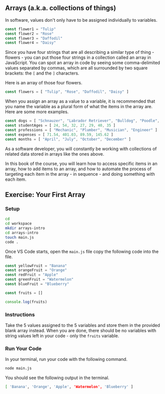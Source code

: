## Arrays (a.k.a. collections of things)

In software, values don't only have to be assigned individually to variables.

```js
const flower1 = "Tulip"
const flower2 = "Rose"
const flower3 = "Daffodil"
const flower4 = "Daisy"
```

Since you have four strings that are all describing a similar type of thing - flowers - you can put those four strings in a collection called an array in JavaScript. You can spot an array in code by seeing some comma-delimited values separated by commas, which are all surrounded by two square brackets: the `[` and the `]` characters.

Here is an array of those four flowers.

```js
const flowers = [ "Tulip", "Rose", "Daffodil", "Daisy" ]
```

When you assign an array as a value to a variable, it is recommended that you name the variable as a plural form of what the items in the array are. Here are some more examples.

```js
const dogs = [ "Schnauzer", "Labrador Retriever", "Bulldog", "Poodle", "Collie" ]
const studentAges = [ 24, 54, 32, 27, 29, 40, 35 ]
const professions = [ "Mechanic", "Plumber", "Musician", "Engineer" ]
const expenses = [ 71.54, 401.03, 89.59, 145.62 ]
const months = [ "April", "July", "October", "December" ]
```

As a software developer, you will constantly be working with collections of related data stored in arrays like the ones above.

In this book of the course, you will learn how to access specific items in an array, how to add items to an array, and how to automate the process of targeting each item in the array - in sequence - and doing something with each item.

## Exercise: Your First Array

### Setup

```sh
cd
cd workspace
mkdir arrays-intro
cd arrays-intro
touch main.js
code .
```

Once VS Code starts, open the `main.js` file copy the following code into the file.

```js
const yellowFruit = "Banana"
const orangeFruit = "Orange"
const redFruit = "Apple"
const greenFruit = "Watermelon"
const blueFruit = "Blueberry"

const fruits = []

console.log(fruits)
```

### Instructions

Take the 5 values assigned to the 5 variables and store them in the provided blank array instead. When you are done, there should be no variables with string values left in your code - only the `fruits` variable.

### Run Your Code

In your terminal, run your code with the following command.

```sh
node main.js
```

You should see the following output in the terminal.

```sh
[ 'Banana', 'Orange', 'Apple', 'Watermelon', 'Blueberry' ]
```
